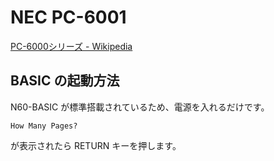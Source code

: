 # NEC PC-6001
[PC-6000シリーズ - Wikipedia](https://ja.wikipedia.org/wiki/PC-6000%E3%82%B7%E3%83%AA%E3%83%BC%E3%82%BA)

## BASIC の起動方法
N60-BASIC が標準搭載されているため、電源を入れるだけです。

```
How Many Pages?
```

が表示されたら RETURN キーを押します。
